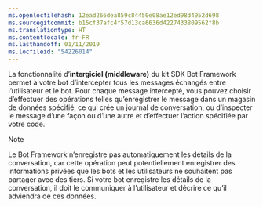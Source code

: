 ```yaml
---
ms.openlocfilehash: 12ead266dea859c84450e08ae12ed98d4952d698
ms.sourcegitcommit: b15cf37afc4f57d13ca6636d4227433809562f8b
ms.translationtype: HT
ms.contentlocale: fr-FR
ms.lasthandoff: 01/11/2019
ms.locfileid: "54226014"
---
```

La fonctionnalité d’**intergiciel (middleware)** du kit SDK Bot Framework permet à votre bot d’intercepter tous les messages échangés entre l’utilisateur et le bot. Pour chaque message intercepté, vous pouvez choisir d’effectuer des opérations telles qu’enregistrer le message dans un magasin de données spécifié, ce qui crée un journal de conversation, ou d’inspecter le message d’une façon ou d’une autre et d’effectuer l’action spécifiée par votre code. 

> [!NOTE]
> Le Bot Framework n’enregistre pas automatiquement les détails de la conversation, car cette opération peut potentiellement enregistrer des informations privées que les bots et les utilisateurs ne souhaitent pas partager avec des tiers. Si votre bot enregistre les détails de la conversation, il doit le communiquer à l’utilisateur et décrire ce qu’il adviendra de ces données.
